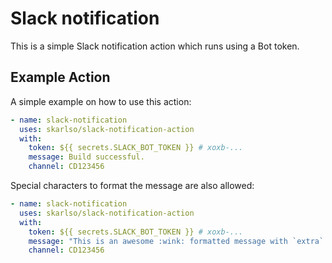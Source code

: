 # Slack notification

This is a simple Slack notification action which runs using a Bot token.

## Example Action

A simple example on how to use this action:

```yaml
- name: slack-notification
  uses: skarlso/slack-notification-action
  with:
    token: ${{ secrets.SLACK_BOT_TOKEN }} # xoxb-...
    message: Build successful.
    channel: CD123456
```

Special characters to format the message are also allowed:

```yaml
- name: slack-notification
  uses: skarlso/slack-notification-action
  with:
    token: ${{ secrets.SLACK_BOT_TOKEN }} # xoxb-...
    message: "This is an awesome :wink: formatted message with `extra` characters."
    channel: CD123456
```